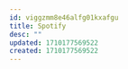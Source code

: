 ```yaml
---
id: viggzmm8e46alfg01kxafgu
title: Spotify
desc: ""
updated: 1710177569522
created: 1710177569522
---
```

